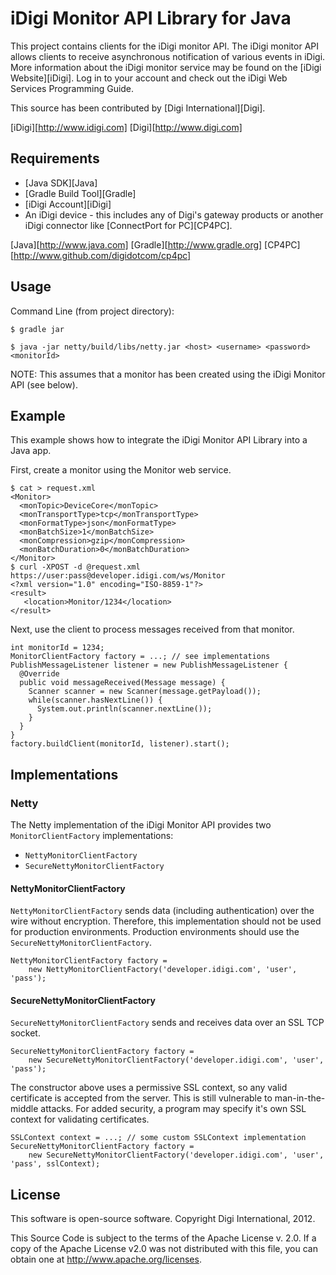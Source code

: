 iDigi Monitor API Library for Java
==================================

This project contains clients for the iDigi monitor API. The iDigi monitor API
allows clients to receive asynchronous notification of various events in iDigi.
More information about the iDigi monitor service may be found on the [iDigi
Website][iDigi]. Log in to your account and check out the iDigi Web Services
Programming Guide.

This source has been contributed by [Digi International][Digi].

[iDigi][http://www.idigi.com]
[Digi][http://www.digi.com]

Requirements
------------

* [Java SDK][Java]
* [Gradle Build Tool][Gradle]
* [iDigi Account][iDigi]
* An iDigi device - this includes any of Digi's gateway products or another
  iDigi connector like [ConnectPort for PC][CP4PC].

[Java][http://www.java.com]
[Gradle][http://www.gradle.org]
[CP4PC][http://www.github.com/digidotcom/cp4pc]

Usage
-----

Command Line (from project directory):

    $ gradle jar
    
    $ java -jar netty/build/libs/netty.jar <host> <username> <password> <monitorId>

NOTE: This assumes that a monitor has been created using the iDigi Monitor API
(see below).

Example
-------

This example shows how to integrate the iDigi Monitor API Library into a Java
app.

First, create a monitor using the Monitor web service.

    $ cat > request.xml
    <Monitor>
      <monTopic>DeviceCore</monTopic>
      <monTransportType>tcp</monTransportType>
      <monFormatType>json</monFormatType>
      <monBatchSize>1</monBatchSize>
      <monCompression>gzip</monCompression>
      <monBatchDuration>0</monBatchDuration>
    </Monitor>
    $ curl -XPOST -d @request.xml https://user:pass@developer.idigi.com/ws/Monitor
    <?xml version="1.0" encoding="ISO-8859-1"?>
    <result>
       <location>Monitor/1234</location>
    </result>

Next, use the client to process messages received from that monitor.

    int monitorId = 1234;
    MonitorClientFactory factory = ...; // see implementations
    PublishMessageListener listener = new PublishMessageListener {
      @Override
      public void messageReceived(Message message) {
        Scanner scanner = new Scanner(message.getPayload());
        while(scanner.hasNextLine()) {
          System.out.println(scanner.nextLine());
        }
      }
    }
    factory.buildClient(monitorId, listener).start();


Implementations
---------------

### Netty

The Netty implementation of the iDigi Monitor API provides two
`MonitorClientFactory` implementations:

* `NettyMonitorClientFactory`
* `SecureNettyMonitorClientFactory`

#### NettyMonitorClientFactory

`NettyMonitorClientFactory` sends data (including authentication) over the wire
without encryption. Therefore, this implementation should not be used for
production environments. Production environments should use the
`SecureNettyMonitorClientFactory`.

    NettyMonitorClientFactory factory =
        new NettyMonitorClientFactory('developer.idigi.com', 'user', 'pass');

#### SecureNettyMonitorClientFactory

`SecureNettyMonitorClientFactory` sends and receives data over an SSL TCP
socket.

    SecureNettyMonitorClientFactory factory =
        new SecureNettyMonitorClientFactory('developer.idigi.com', 'user', 'pass');

The constructor above uses a permissive SSL context, so any valid certificate
is accepted from the server.  This is still vulnerable to man-in-the-middle
attacks.  For added security, a program may specify it's own SSL context for
validating certificates.

    SSLContext context = ...; // some custom SSLContext implementation
    SecureNettyMonitorClientFactory factory =
        new SecureNettyMonitorClientFactory('developer.idigi.com', 'user', 'pass', sslContext);


License
-------

This software is open-source software. Copyright Digi International, 2012.

This Source Code is subject to the terms of the Apache License v. 2.0. If a
copy of the Apache License v2.0 was not distributed with this file, you can
obtain one at http://www.apache.org/licenses.

